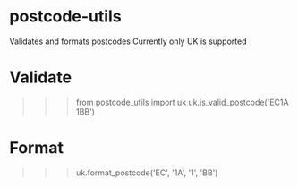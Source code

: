# postcode-utils
Validates and formats postcodes
Currently only UK is supported

# Validate
>>> from postcode_utils import uk
>>> uk.is_valid_postcode('EC1A 1BB')

# Format
>>> uk.format_postcode('EC', '1A', '1', 'BB')
